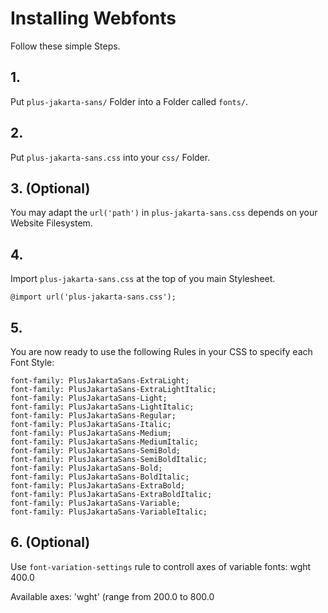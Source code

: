 # Installing Webfonts
Follow these simple Steps.

## 1.
Put `plus-jakarta-sans/` Folder into a Folder called `fonts/`.

## 2.
Put `plus-jakarta-sans.css` into your `css/` Folder.

## 3. (Optional)
You may adapt the `url('path')` in `plus-jakarta-sans.css` depends on your Website Filesystem.

## 4.
Import `plus-jakarta-sans.css` at the top of you main Stylesheet.

```
@import url('plus-jakarta-sans.css');
```

## 5.
You are now ready to use the following Rules in your CSS to specify each Font Style:
```
font-family: PlusJakartaSans-ExtraLight;
font-family: PlusJakartaSans-ExtraLightItalic;
font-family: PlusJakartaSans-Light;
font-family: PlusJakartaSans-LightItalic;
font-family: PlusJakartaSans-Regular;
font-family: PlusJakartaSans-Italic;
font-family: PlusJakartaSans-Medium;
font-family: PlusJakartaSans-MediumItalic;
font-family: PlusJakartaSans-SemiBold;
font-family: PlusJakartaSans-SemiBoldItalic;
font-family: PlusJakartaSans-Bold;
font-family: PlusJakartaSans-BoldItalic;
font-family: PlusJakartaSans-ExtraBold;
font-family: PlusJakartaSans-ExtraBoldItalic;
font-family: PlusJakartaSans-Variable;
font-family: PlusJakartaSans-VariableItalic;

```
## 6. (Optional)
Use `font-variation-settings` rule to controll axes of variable fonts:
wght 400.0

Available axes:
'wght' (range from 200.0 to 800.0

